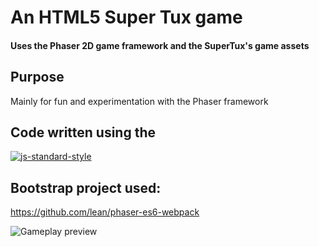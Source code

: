 # An HTML5 Super Tux game
#### Uses the Phaser 2D game framework and the SuperTux's game assets

## Purpose
Mainly for fun and experimentation with the Phaser framework

## Code written using the

[![js-standard-style](https://cdn.rawgit.com/feross/standard/master/badge.svg)](https://github.com/feross/standard)

## Bootstrap project used:
https://github.com/lean/phaser-es6-webpack

![Gameplay preview](https://i.imgur.com/Hk7OYsM.gif)
